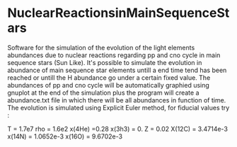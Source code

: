 # NuclearReactionsinMainSequenceStars
Software for the simulation of the evolution of the light elements abundances due to nuclear reactions regarding pp and cno cycle in main sequence stars (Sun Like).
It's possible to simulate the evolution in abundance of main sequence star elements untill a end time tend has been reached or untill the H abundance go under a certain fixed value.
The abundances of pp and cno cycle will be automatically graphied using gnuplot at the end of the simulation plus the program will create a abundance.txt file in which there will be all abundances in function of time.
The evolution is simulated using Explicit Euler method, for fiducial values try :

T = 1.7e7
rho = 1.6e2
x(4He) =0.28
x(3h3) = 0.
Z = 0.02
X(12C) = 3.4714e-3
x(14N) = 1.0652e-3
x(16O) = 9.6702e-3
